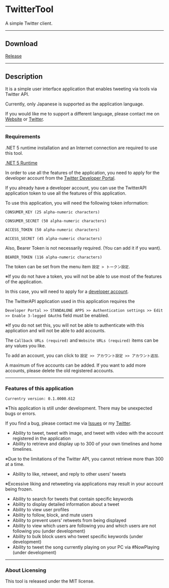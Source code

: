 # TwitterTool

A simple Twitter client.

---

## Download

[Release](https://github.com/XyLe-GBP/TwitterTool/Release)

---

## Description

It is a simple user interface application that enables tweeting via tools via Twitter API.

Currently, only Japanese is supported as the application language.

If you would like me to support a different language, please contact me on [Website](https://xyle-official.com/contact) or [Twitter](https://twitter.com/X1LeP).

---

### Requirements

.NET 5 runtime installation and an Internet connection are required to use this tool.

[.NET 5 Runtime](https://dotnet.microsoft.com/download/dotnet/5.0)

In order to use all the features of the application, you need to apply for the developer account from the [Twitter Developer Portal](https://developer.twitter.com/en/apps/).

If you already have a developer account, you can use the TwitterAPI application token to use all the features of this application.

To use this application, you will need the following token information:

  `CONSUMER_KEY (25 alpha-numeric characters)`
  
  `CONSUMER_SECRET (50 alpha-numeric characters)`
  
  `ACCESS_TOKEN (50 alpha-numeric characters)`
  
  `ACCESS_SECRET (45 alpha-numeric characters)`
  
Also, Bearer Token is not necessarily required.
(You can add it if you want).
  
  `BEARER_TOKEN (116 alpha-numeric characters)`
  
The token can be set from the menu item `設定 > トークン設定`.

※If you do not have a token, you will not be able to use most of the features of the application.

In this case, you will need to apply for a [developer account](https://developer.twitter.com/en/apps/).

The TwitterAPI application used in this application requires the

`Developer Portal >> STANDALONE APPS >> Authentication settings >> Edit >> Enable 3-legged OAuth`s field must be enabled.

※If you do not set this, you will not be able to authenticate with this application and will not be able to add accounts.

The `Callback URLs (required)` and `Website URLs (required)` items can be any values you like.

To add an account, you can click to `設定 >> アカウント設定 >> アカウント追加`.

A maximum of five accounts can be added. If you want to add more accounts, please delete the old registered accounts.

---

### Features of this application

`Currentry version: 0.1.0000.612`

※This application is still under development. There may be unexpected bugs or errors.

If you find a bug, please contact me via [Issues](https://github.com/XyLe-GBP/TwitterTool/issues) or my [Twitter](https://twitter.com/X1LeP).

* Ability to tweet, tweet with image, and tweet with video with the account registered in the application
* Ability to retrieve and display up to 300 of your own timelines and home timelines.

※Due to the limitations of the Twitter API, you cannot retrieve more than 300 at a time.

* Ability to like, retweet, and reply to other users' tweets

※Excessive liking and retweeting via applications may result in your account being frozen.

* Ability to search for tweets that contain specific keywords
* Ability to display detailed information about a tweet
* Ability to view user profiles
* Ability to follow, block, and mute users
* Ability to prevent users' retweets from being displayed
* Ability to view which users are following you and which users are not following you (under development)
* Ability to bulk block users who tweet specific keywords (under development)
* Ability to tweet the song currently playing on your PC via #NowPlaying (under development)

---

### About Licensing

<p>This tool is released under the MIT license.</p>

